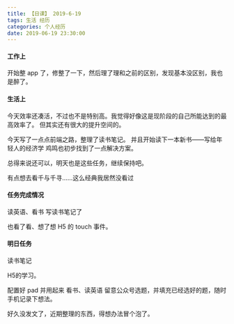 ```yaml
---
title: 【日课】 2019-6-19
tags: 生活 经历
categories: 个人经历
date: 2019-06-19 23:30:00
---
```


#### 工作上

开始整 app 了，修整了一下，然后理了理和之前的区别，发现基本没区别，我也是醉了。

#### 生活上

今天效率还凑活，不过也不是特别高。我觉得好像这是现阶段的自己所能达到的最高效率了。
但其实还有很大的提升空间的。

今天写了一点点前端之路，整理了读书笔记。
并且开始读下一本新书——写给年轻人的经济学
鸡鸣也初步找到了一点解决方案。

总得来说还可以，明天也是这些任务，继续保持吧。

有点想去看千与千寻……这么经典我居然没看过

#### 任务完成情况

读英语、看书
写读书笔记了

也看了看、想了想 H5 的 touch 事件。

#### 明日任务

读书笔记

H5的学习。

配置好 pad 并用起来
看书、读英语
留意公众号选题，并填充已经选好的题，随时手机记录下想法。

好久没发文了，近期整理的东西，得想办法冒个泡了。

